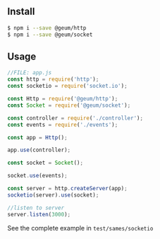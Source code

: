 ## Install

```bash
$ npm i --save @geum/http
$ npm i --save @geum/socket
```

## Usage

```js
//FILE: app.js
const http = require('http');
const socketio = require('socket.io');

const Http = require('@geum/http');
const Socket = require('@geum/socket');

const controller = require('./controller');
const events = require('./events');

const app = Http();

app.use(controller);

const socket = Socket();

socket.use(events);

const server = http.createServer(app);
socketio(server).use(socket);

//listen to server
server.listen(3000);
```

See the complete example in `test/sames/socketio`
